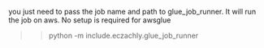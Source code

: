 you just need to pass the job name and path to glue_job_runner. It will run the job on aws.  No setup is required for awsglue
>> python -m include.eczachly.glue_job_runner